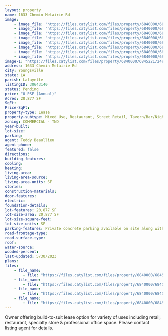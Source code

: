 ```yaml
---
layout: property
name: 1633 Chemin Metairie Rd
image:
    - image_file: "https://files.catylist.com/files/property/6840000/6845221/24953148_Surrounding_Retail.jpg"
    - image_file: "https://files.catylist.com/files/property/6840000/6845221/27881120_New_Pic___1633_Chemin_Metairie___Teddy.jpg"
    - image_file: "https://files.catylist.com/files/property/6840000/6845221/27881121_New_Pic_2___1633_Chemin_Metairie_Pkwy___Teddy.jpg"
    - image_file: "https://files.catylist.com/files/property/6840000/6845221/24934891_Surrounding_Retail__1.JPG"
    - image_file: "https://files.catylist.com/files/property/6840000/6845221/24934896_Surrounding_Retail__2.JPG"
    - image_file: "https://files.catylist.com/files/property/6840000/6845221/24934902_Surrounding_Retail__3.JPG"
    - image_file: "https://files.catylist.com/files/property/6840000/6845221/24934909_Surrounding_Retail__4.JPG"
    - image_file: "https://files.catylist.com/files/property/6840000/6845221/27883682_Google_Map___1633_Chemin_Metairie___Teddy_.png"
image-1: "https://files.catylist.com/files/property/6840000/6845221/24986031_Aerial.jpg"
address: 1633 Chemin Metairie Rd
city: Youngsville
state: LA
parish: Lafayette
listingID: 30643140
status: Pending
price: "0 PSF (Annual)"
Acres: 20,877 SF
SqFt:
Price-SqFt:
property-type: Lease
property-subtype: Mixed Use, Restaurant, Street Retail, Tavern/Bar/Nightclub, Other
zoning: COMMERCIAL - TND
year-built:
lot-size:
parking:
agent: Teddy Beaullieu
agent-phone:
featured: false
directions:
building-features:
cooling:
heating:
living-area:
living-area-source:
living-area-units: SF
stories:
construction-materials:
door-features:
electric:
foundation-details:
lot-features: 20,877 SF
lot-size-area: 20,877 SF
lot-size-square-feet:
lot-size-units: SF
parking-features: Private concrete parking available on site along with public on-street parking.
road-frontage-type:
road-surface-type:
roof:
water-source:
wooded-percent:
last-updated: 5/30/2023
plans:
files:
    - file_name: 
        - file: "https://files.catylist.com/files/property/6840000/6845221/raw_24953063_Surrounding_Retail.pdf"
    - file_name: 
        - file: "https://files.catylist.com/files/property/6840000/6845221/raw_27862288_Flood___1633_Chemin_Metairie___Teddy.pdf"
    - file_name: 
        - file: "https://files.catylist.com/files/property/6840000/6845221/raw_27879912_Final_Plat_Resub_of_Lot_P_4_recorded_201820335.pdf"
    - file_name: 
        - file: "https://files.catylist.com/files/property/6840000/6845221/raw_27881752_Flyer___1633_Chemin_Metairie___Teddy.pdf"
---
```

Owner offering build-to-suit lease option for variety of uses including retail, restaurant, specialty store &amp; professional office space. Please contact listing agent for details.

